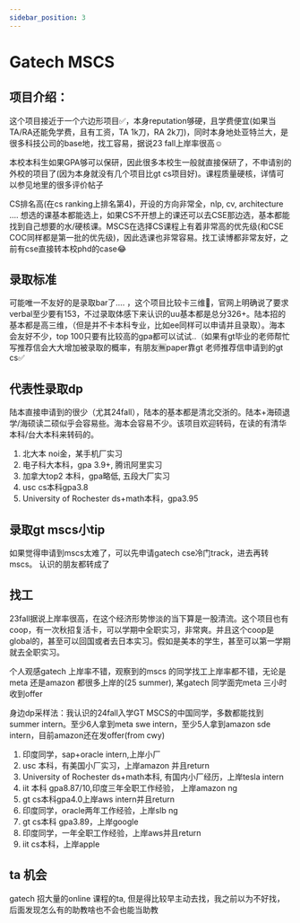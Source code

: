 ```yaml
---
sidebar_position: 3
---
```

# Gatech MSCS

## 项目介绍：
这个项目接近于一个六边形项目✅，本身reputation够硬，且学费便宜(如果当TA/RA还能免学费，且有工资，TA 1k刀，RA 2k刀)，同时本身地处亚特兰大，是很多科技公司的base地，找工容易，据说23 fall上岸率很高☺️

本校本科生如果GPA够可以保研，因此很多本校生一般就直接保研了，不申请别的外校的项目了(因为本身就没有几个项目比gt cs项目好)。课程质量硬核，详情可以参见地里的很多评价帖子

CS排名高(在cs ranking上排名第4)，开设的方向非常全，nlp, cv, architecture …. 想选的课基本都能选上，如果CS不开想上的课还可以去CSE那边选，基本都能找到自己想要的水/硬核课。MSCS在选择CS课程上有着非常高的优先级(和CSE COC同样都是第一批的优先级)，因此选课也非常容易。找工读博都非常友好，之前有cse直接转本校phd的case😂

## 录取标准

可能唯一不友好的是录取bar了…. ，这个项目比较卡三维🙏，官网上明确说了要求verbal至少要有153，不过录取体感下来认识的uu基本都是总分326+。陆本招的基本都是高三维，（但是并不卡本科专业，比如ee同样可以申请并且录取）。海本会友好不少，top 100只要有比较高的gpa都可以试试..（如果有gt毕业的老师帮忙写推荐信会大大增加被录取的概率，有朋友🈚️paper靠gt 老师推荐信申请到的gt cs✅

## 代表性录取dp
陆本直接申请到的很少（尤其24fall），陆本的基本都是清北交浙的。陆本+海硕退学/海硕读二硕似乎会容易些。海本会容易不少。该项目欢迎转码，在读的有清华本科/台大本科来转码的。

1. 北大本 noi金，某手机厂实习 
2. 电子科大本科，gpa 3.9+, 腾讯阿里实习 
3. 加拿大top2 本科，gpa略低, 五段大厂实习
4. usc cs本科gpa3.8
5. University of Rochester ds+math本科，gpa3.95

## 录取gt mscs小tip
如果觉得申请到mscs太难了，可以先申请gatech cse冷门track，进去再转mscs。
认识的朋友都转成了



## 找工
23fall据说上岸率很高，在这个经济形势惨淡的当下算是一股清流。这个项目也有coop，有一次秋招复活卡，可以学期中全职实习，非常爽。并且这个coop是global的，甚至可以回国或者去日本实习。假如是美本的学生，甚至可以第一学期就去全职实习。

个人观感gatech 上岸率不错，观察到的mscs 的同学找工上岸率都不错，无论是meta 还是amazon 都很多上岸的(25 summer), 某gatech 同学面完meta 三小时收到offer

身边dp采样法：我认识的24fall入学GT MSCS的中国同学，多数都能找到summer intern。至少6人拿到meta swe intern，至少5人拿到amazon sde intern，目前amazon还在发offer(from cwy)


1. 印度同学，sap+oracle intern,上岸小厂
2. usc 本科，有美国小厂实习，上岸amazon 并且return
3. University of Rochester ds+math本科, 有国内小厂经历，上岸tesla intern
4. iit 本科 gpa8.87/10,印度三年全职工作经验， 上岸amazon ng
5. gt cs本科gpa4.0上岸aws intern并且return
6. 印度同学，oracle两年工作经验，上岸slb ng
7. gt cs本科 gpa3.89，上岸google
8. 印度同学，一年全职工作经验，上岸aws并且return
9. iit cs本科，上岸apple
## ta 机会
gatech 招大量的online 课程的ta, 
但是得比较早主动去找，我之前以为不好找，后面发现怎么有的助教啥也不会也能当助教